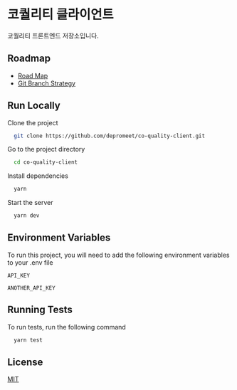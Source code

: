 # 코퀄리티 클라이언트

코퀄리티 프론트엔드 저장소입니다.

## Roadmap

- [Road Map](https://www.notion.so/depromeet/8d99833b5cd64474aeb0abac4a1a2c24?v=ae0624af5c284e62838ac93412042c00)
- [Git Branch Strategy](https://www.notion.so/depromeet/git-branch-strategy-cfc5a676d43a432593ec3e6c59b5de0d)

## Run Locally

Clone the project

```bash
  git clone https://github.com/depromeet/co-quality-client.git
```

Go to the project directory

```bash
  cd co-quality-client
```

Install dependencies

```bash
  yarn
```

Start the server

```bash
  yarn dev
```

## Environment Variables

To run this project, you will need to add the following environment variables to your .env file

`API_KEY`

`ANOTHER_API_KEY`

## Running Tests

To run tests, run the following command

```bash
  yarn test
```

## License

[MIT](https://choosealicense.com/licenses/mit/)
